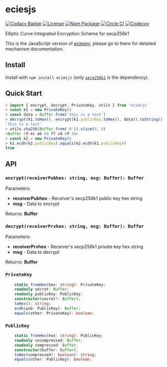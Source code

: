 # eciesjs

[![Codacy Badge](https://api.codacy.com/project/badge/Grade/3f8cbc3beb094cff82c1abebbc758003)](https://app.codacy.com/app/kigawas/eciesjs?utm_source=github.com&utm_medium=referral&utm_content=kigawas/eciesjs&utm_campaign=Badge_Grade_Dashboard)
[![License](https://img.shields.io/github/license/kigawas/eciesjs.svg)](https://github.com/kigawas/eciesjs)
[![Npm Package](https://img.shields.io/npm/v/eciesjs.svg)](https://www.npmjs.com/package/eciesjs)
[![Circle CI](https://img.shields.io/circleci/project/kigawas/eciesjs/master.svg)](https://circleci.com/gh/kigawas/eciesjs)
[![Codecov](https://img.shields.io/codecov/c/github/kigawas/eciesjs.svg)](https://codecov.io/gh/kigawas/eciesjs)

Elliptic Curve Integrated Encryption Scheme for secp256k1

This is the JavaScript version of [eciespy](https://github.com/kigawas/eciespy), please go to there for detailed mechanism documentation.

## Install

Install with `npm install eciesjs` (only [`secp256k1`](https://github.com/cryptocoinjs/secp256k1-node) is the dependency).

## Quick Start

```typescript
> import { encrypt, decrypt, PrivateKey, utils } from 'eciesjs'
> const k1 = new PrivateKey()
> const data = Buffer.from('this is a test')
> decrypt(k1.toHex(), encrypt(k1.publicKey.toHex(), data)).toString()
'this is a test'
> utils.sha256(Buffer.from('0')).slice(0, 8)
<Buffer 5f ec eb 66 ff c8 6f 38>
> const k2 = new PrivateKey()
> k1.ecdh(k2.publicKey).equals(k2.ecdh(k1.publicKey))
true
```

## API

### `encrypt(receiverPubhex: string, msg: Buffer): Buffer`

Parameters:

-   **receiverPubhex** - Receiver's secp256k1 public key hex string
-   **msg** - Data to encrypt

Returns:  **Buffer**

### `decrypt(receiverPrvhex: string, msg: Buffer): Buffer`

Parameters:

-   **receiverPrvhex** - Receiver's secp256k1 private key hex string
-   **msg** - Data to decrypt

Returns:  **Buffer**

### `PrivateKey`

```typescript
    static fromHex(hex: string): PrivateKey;
    readonly secret: Buffer;
    readonly publicKey: PublicKey;
    constructor(secret?: Buffer);
    toHex(): string;
    ecdh(pub: PublicKey): Buffer;
    equals(other: PrivateKey): boolean;
```

### `PublicKey`

```typescript
    static fromHex(hex: string): PublicKey;
    readonly uncompressed: Buffer;
    readonly compressed: Buffer;
    constructor(buffer: Buffer);
    toHex(compressed?: boolean): string;
    equals(other: PublicKey): boolean;
```
